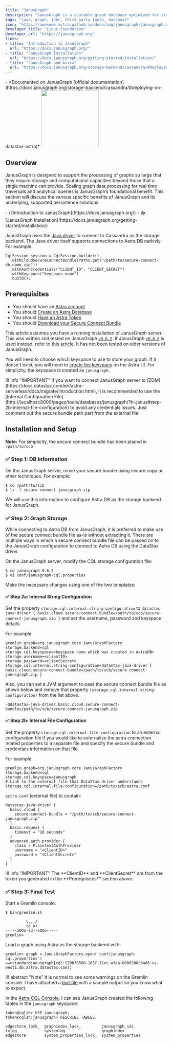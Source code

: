```yaml
---
title: "JanusGraph"
description: "JanusGraph is a scalable graph database optimized for storing and querying graphs containing hundreds of billions of vertices and edges distributed across a multi-machine cluster."
tags: "java, graph, jdbc, third party tools, database"
icon: "https://awesome-astra.github.io/docs/img/janusgraph/janusgraph.svg"
developer_title: "Linux Foundation"
developer_url: "https://janusgraph.org"
links:
- title: "Introduction to JanusGraph"
  url: "https://docs.janusgraph.org/"
- title: "JanusGraph Installation"
  url: "https://docs.janusgraph.org/getting-started/installation/"
- title: "JanusGraph and Astra"
  url: "https://docs.janusgraph.org/storage-backend/cassandra/#deploying-on-datastax-astra"
---
```


<div class="nosurface" markdown="1">
- *Documented on JanusGraph [official documentation](https://docs.janusgraph.org/storage-backend/cassandra/#deploying-on-datastax-astra)*

<img src="https://awesome-astra.github.io/docs/img/janusgraph/janusgraph.png" height="180px" />
</div>

## Overview

JanusGraph is designed to support the processing of graphs so large that they require storage and computational capacities beyond those that a single machine can provide. Scaling graph data processing for real time traversals and analytical queries is JanusGraph’s foundational benefit. This section will discuss the various specific benefits of JanusGraph and its underlying, supported persistence solutions.

<div class="nosurface" markdown="1">
- ℹ️ [Introduction to JanusGraph](https://docs.janusgraph.org/)
- 📥 [JanusGraph Installation](https://docs.janusgraph.org/getting-started/installation/)
</div>

JanusGraph uses the [Java driver](https://docs.janusgraph.org/changelog/#datastax-cassandra-driver-upgrade-from-390-to-4130) to connect to Cassandra as the storage backend. The Java driver itself supports connections to Astra DB natively. For example:

```
CqlSession session = CqlSession.builder()
  .withCloudSecureConnectBundle(Paths.get("/path/to/secure-connect-db_name.zip"))
  .withAuthCredentials("CLIENT_ID", "CLIENT_SECRET")
  .withKeyspace("keyspace_name")
  .build();
```

## Prerequisites
<ul class="prerequisites">
    <li class="nosurface">You should have an <a href="https://astra.dev/3B7HcYo">Astra account</a></li>
    <li class="nosurface">You should <a href="https://awesome-astra.github.io/docs/pages/astra/create-instance/">Create an Astra Database</a></li>
    <li class="nosurface">You should <a href="https://awesome-astra.github.io/docs/pages/astra/create-token/">Have an Astra Token</a></li>
    <li class="nosurface">You should <a href="https://awesome-astra.github.io/docs/pages/astra/download-scb/">Download your Secure Connect Bundle</a></li>
</ul>

This article assumes you have a running installation of JanusGraph server. This was written and tested on JanusGraph [`v0.6.2`](https://docs.janusgraph.org/changelog/#version-062-release-date-may-31-2022). If JanusGraph [`v0.6.0`](https://docs.janusgraph.org/changelog/#version-060-release-date-september-3-2021) is used instead, refer to [this article](https://community.datastax.com/articles/12264/how-to-connect-to-astra-db-from-janusgraph.html). It has not been tested on older versions of JanusGraph. 

You will need to choose which keyspace to use to store your graph. If it doesn't exist, you will need to [create the keyspace](https://docs.datastax.com/en/astra/docs/managing-keyspaces.html) on the Astra UI. For simplicity, the keyspace is created as `janusgraph`.

<admonition markdown="1">
!!! info "IMPORTANT"
    If you want to connect JanusGraph server to [ZDM](https://docs.datastax.com/en/astra-serverless/docs/migrate/introduction.html), it is recommended to use the [Internal Configuration File](http://localhost:8000/pages/tools/databases/janusgraph/?h=janus#step-2b-internal-file-configuration) to avoid any credentials issues. Just comment out the secure bundle path part from the external file.
</admonition>

## Installation and Setup
**Note:** For simplicity, the secure connect bundle has been placed in `/path/to/scb`

### <span class="nosurface">✅ Step 1:</span> DB Information

On the JanusGraph server, move your secure bundle using secure copy or other techniques. For example:

```
$ cd /path/to/scb
$ ls -l secure-connect-janusgraph.zip
```

We will use this information to configure Astra DB as the storage backend for JanusGraph.

### <span class="nosurface">✅ Step 2:</span> Graph Storage

While connecting to Astra DB from JanusGraph, it is preferred to make use of the secure connect bundle file
as-is without extracting it. There are multiple ways in which a secure connect bundle file can be passed on to
the JanusGraph configuration to connect to Astra DB using the DataStax driver.

On the JanusGraph server, modify the CQL storage configuration file:

```
$ cd janusgraph-0.6.2
$ vi conf/janusgraph-cql.properties
```
Make the necessary changes using one of the two templates:

#### <span class="nosurface">✅ Step 2a:</span> Internal String Configuration

Set the property `storage.cql.internal.string-configuration` to `datastax-java-driver { basic.cloud.secure-connect-bundle=/path/to/scb/secure-connect-janusgraph.zip }`
and set the username, password and keyspace details.

For example:

```properties
gremlin.graph=org.janusgraph.core.JanusGraphFactory
storage.backend=cql
storage.cql.keyspace=<keyspace name which was created in AstraDB>
storage.username=<clientID>
storage.password=<clientSecret>
storage.cql.internal.string-configuration=datastax-java-driver { basic.cloud.secure-connect-bundle=/path/to/scb/secure-connect-janusgraph.zip }
```

Also, you can set a JVM argument to pass the secure connect bundle file as shown below and remove that property
`(storage.cql.internal.string-configuration)` from the list above.

```
-Ddatastax-java-driver.basic.cloud.secure-connect-bundle=/path/to/scb/secure-connect-janusgraph.zip
```

#### <span class="nosurface">✅ Step 2b:</span> Internal File Configuration

Set the property `storage.cql.internal.file-configuration` to an external configuration file if you would like to
externalize the astra connection related properties to a separate file and specify the secure bundle and credentials information on that file.

For example:

```properties
gremlin.graph=org.janusgraph.core.JanusGraphFactory
storage.backend=cql
storage.cql.keyspace=janusgraph
# Link to the external file that DataStax driver understands
storage.cql.internal.file-configuration=/path/to/scb/astra.conf
```

`astra.conf` (external file) to contain:

```
datastax-java-driver {
  basic.cloud {
    secure-connect-bundle = "/path/to/scb/secure-connect-janusgraph.zip"
  }
  basic.request {
    timeout = "10 seconds"
  }
  advanced.auth-provider {
    class = PlainTextAuthProvider
    username = "<ClientID>"
    password = "<ClientSecret>"
  }
}
```

<admonition markdown="1">
!!! info "IMPORTANT"
    The **ClientID** and **ClientSecret** are from the token you generated in the **Prerequisites** section above.
</admonition>


### <span class="nosurface">✅ Step 3:</span> Final Test

Start a Gremlin console:

```
$ bin/gremlin.sh
 
         \,,,/
         (o o)
-----oOOo-(3)-oOOo-----
gremlin>
```

Load a graph using Astra as the storage backend with:

```
gremlin> graph = JanusGraphFactory.open('conf/janusgraph-cql.properties')
==>standardjanusgraph[cql:[70bf8560-105f-11ec-a3ea-0800200c9a66-us-west1.db.astra.datastax.com]]
```

<admonition markdown="1">
!!! abstract "Note"
    It is normal to see some warnings on the Gremlin console. I have attached a <a href="https://awesome-astra.github.io/docs/img/janusgraph/gremlin-console-output.txt">text file</a> with a sample output so you know what to expect.
</admonition>

In the [Astra CQL Console](https://docs.datastax.com/en/astra/docs/connecting-to-astra-databases-using-cqlsh.html), I can see JanusGraph created the following tables in the `janusgraph` keyspace:

```
token@cqlsh> USE janusgraph;
token@cqlsh:janusgraph> DESCRIBE TABLES;
 
edgestore_lock_  graphindex_lock_         janusgraph_ids   
txlog            systemlog                graphindex       
edgestore        system_properties_lock_  system_properties
```

